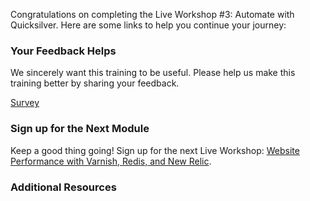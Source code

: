 Congratulations on completing the Live Workshop #3: Automate with Quicksilver. Here are some links to help you continue your journey:

### Your Feedback Helps

We sincerely want this training to be useful. Please help us make this training better by sharing your feedback.

[Survey](https://www.getfeedback.com/r/FHnfj1n8?gf_q[8821859]=17495039)

### Sign up for the Next Module

Keep a good thing going! Sign up for the next Live Workshop: [Website Performance with Varnish, Redis, and New Relic](https://pantheon.io/edt/signup-link).

### Additional Resources
